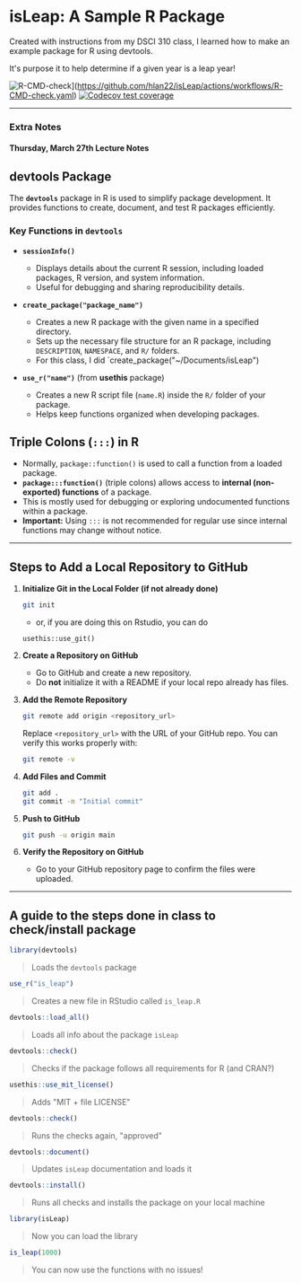 # isLeap: A Sample R Package

Created with instructions from my DSCI 310 class, I learned how to make an example package for R using devtools.

It's purpose it to help determine if a given year is a leap year!

<!-- badges: start -->
![R-CMD-check](https://github.com/hlan22/isLeap/actions/workflows/R-CMD-check.yaml/badge.svg)](https://github.com/hlan22/isLeap/actions/workflows/R-CMD-check.yaml)
[![Codecov test coverage](https://codecov.io/gh/hlan22/isLeap/graph/badge.svg)](https://app.codecov.io/gh/hlan22/isLeap)
<!-- badges: end -->

---

### Extra Notes

#### Thursday, March 27th Lecture Notes


## **devtools Package**
The **`devtools`** package in R is used to simplify package development. 
It provides functions to create, document, and test R packages efficiently.

### **Key Functions in `devtools`**
- **`sessionInfo()`**  
  - Displays details about the current R session, including loaded packages, R version, and system information.  
  - Useful for debugging and sharing reproducibility details.

- **`create_package("package_name")`**  
  - Creates a new R package with the given name in a specified directory.  
  - Sets up the necessary file structure for an R package, including `DESCRIPTION`, `NAMESPACE`, and `R/` folders.
  - For this class, I did `create_package("~/Documents/isLeap")

- **`use_r("name")`** (from **usethis** package)  
  - Creates a new R script file (`name.R`) inside the `R/` folder of your package.  
  - Helps keep functions organized when developing packages.

## **Triple Colons (`:::`) in R**
- Normally, `package::function()` is used to call a function from a loaded package.
- **`package:::function()`** (triple colons) allows access to **internal (non-exported) functions** of a package.
- This is mostly used for debugging or exploring undocumented functions within a package.
- **Important:** Using `:::` is not recommended for regular use since internal functions may change without notice.

---

## Steps to Add a Local Repository to GitHub

1. **Initialize Git in the Local Folder (if not already done)**
   ```sh
   git init
   ```
   - or, if you are doing this on Rstudio, you can do
   ```
   usethis::use_git()
   ```

2. **Create a Repository on GitHub**
   - Go to GitHub and create a new repository.
   - Do **not** initialize it with a README if your local repo already has files.

3. **Add the Remote Repository**
   ```sh
   git remote add origin <repository_url>
   ```
   Replace `<repository_url>` with the URL of your GitHub repo.
   You can verify this works properly with:
   ```sh
   git remote -v
   ```

4. **Add Files and Commit**
   ```sh
   git add .
   git commit -m "Initial commit"
   ```

5. **Push to GitHub**
   ```sh
   git push -u origin main
   ```

6. **Verify the Repository on GitHub**
   - Go to your GitHub repository page to confirm the files were uploaded.

---
## A guide to the steps done in class to check/install package

```r
library(devtools)  
```
  > Loads the `devtools` package  

```r
use_r("is_leap")  
```
  > Creates a new file in RStudio called `is_leap.R`  

```r
devtools::load_all()  
```
  > Loads all info about the package `isLeap`  

```r
devtools::check()  
```
  > Checks if the package follows all requirements for R (and CRAN?)  

```r
usethis::use_mit_license()  
```
  > Adds "MIT + file LICENSE"  

```r
devtools::check()  
```
  > Runs the checks again, "approved"  

```r
devtools::document()  
```
  > Updates `isLeap` documentation and loads it  

```r
devtools::install()  
```
  > Runs all checks and installs the package on your local machine  

```r
library(isLeap)  
```
  > Now you can load the library  

```r
is_leap(1000)  
```
  > You can now use the functions with no issues!  


